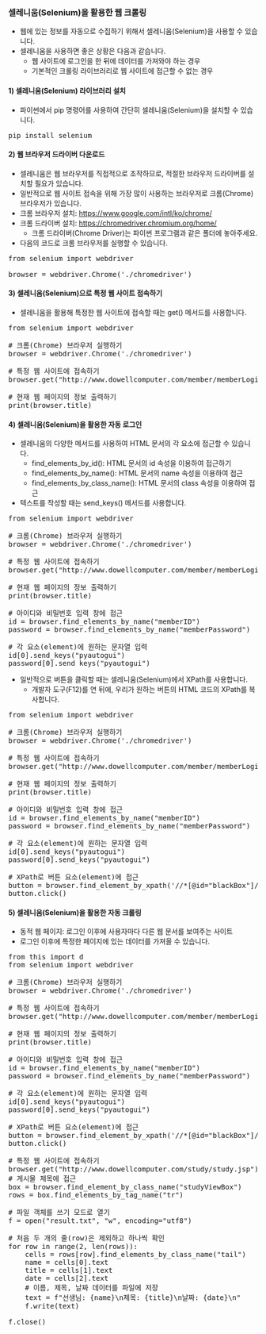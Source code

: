 ### 셀레니움(Selenium)을 활용한 웹 크롤링

* 웹에 있는 정보를 자동으로 수집하기 위해서 셀레니움(Selenium)을 사용할 수 있습니다. 
* 셀레니움을 사용하면 좋은 상황은 다음과 같습니다.
    * 웹 사이트에 로그인을 한 뒤에 데이터를 가져와야 하는 경우
    * 기본적인 크롤링 라이브러리로 웹 사이트에 접근할 수 없는 경우

#### 1) 셀레니움(Selenium) 라이브러리 설치

* 파이썬에서 pip 명령어를 사용하여 간단히 셀레니움(Selenium)을 설치할 수 있습니다.

<pre>
pip install selenium
</pre>

#### 2) 웹 브라우저 드라이버 다운로드

* 셀레니움은 웹 브라우저를 직접적으로 조작하므로, 적절한 브라우저 드라이버를 설치할 필요가 있습니다.
* 일반적으로 웹 사이트 접속을 위해 가장 많이 사용하는 브라우저로 크롬(Chrome) 브라우저가 있습니다.
* 크롬 브라우저 설치: https://www.google.com/intl/ko/chrome/
* 크롬 드라이버 설치: https://chromedriver.chromium.org/home/
    * 크롬 드라이버(Chrome Driver)는 파이썬 프로그램과 같은 폴더에 놓아주세요.
* 다음의 코드로 크롬 브라우저를 실행할 수 있습니다.

<pre>
from selenium import webdriver

browser = webdriver.Chrome('./chromedriver')
</pre>

#### 3) 셀레니움(Selenium)으로 특정 웹 사이트 접속하기

* 셀레니움을 활용해 특정한 웹 사이트에 접속할 때는 get() 메서드를 사용합니다.

<pre>
from selenium import webdriver

# 크롬(Chrome) 브라우저 실행하기
browser = webdriver.Chrome('./chromedriver')

# 특정 웹 사이트에 접속하기
browser.get("http://www.dowellcomputer.com/member/memberLoginForm.jsp")

# 현재 웹 페이지의 정보 출력하기
print(browser.title)
</pre>

#### 4) 셀레니움(Selenium)을 활용한 자동 로그인

* 셀레니움의 다양한 메서드를 사용하여 HTML 문서의 각 요소에 접근할 수 있습니다.
    * find_elements_by_id(): HTML 문서의 id 속성을 이용하여 접근하기
    * find_elements_by_name(): HTML 문서의 name 속성을 이용하여 접근
    * find_elements_by_class_name(): HTML 문서의 class 속성을 이용하여 접근
* 텍스트를 작성할 때는 send_keys() 메서드를 사용합니다.

<pre>
from selenium import webdriver

# 크롬(Chrome) 브라우저 실행하기
browser = webdriver.Chrome('./chromedriver')

# 특정 웹 사이트에 접속하기
browser.get("http://www.dowellcomputer.com/member/memberLoginForm.jsp")

# 현재 웹 페이지의 정보 출력하기
print(browser.title)

# 아이디와 비밀번호 입력 창에 접근
id = browser.find_elements_by_name("memberID")
password = browser.find_elements_by_name("memberPassword")

# 각 요소(element)에 원하는 문자열 입력
id[0].send_keys("pyautogui")
password[0].send_keys("pyautogui")
</pre>

* 일반적으로 버튼을 클릭할 때는 셀레니움(Selenium)에서 XPath를 사용합니다.
     * 개발자 도구(F12)를 연 뒤에, 우리가 원하는 버튼의 HTML 코드의 XPath를 복사합니다.

<pre>
from selenium import webdriver

# 크롬(Chrome) 브라우저 실행하기
browser = webdriver.Chrome('./chromedriver')

# 특정 웹 사이트에 접속하기
browser.get("http://www.dowellcomputer.com/member/memberLoginForm.jsp")

# 현재 웹 페이지의 정보 출력하기
print(browser.title)

# 아이디와 비밀번호 입력 창에 접근
id = browser.find_elements_by_name("memberID")
password = browser.find_elements_by_name("memberPassword")

# 각 요소(element)에 원하는 문자열 입력
id[0].send_keys("pyautogui")
password[0].send_keys("pyautogui")

# XPath로 버튼 요소(element)에 접근
button = browser.find_element_by_xpath('//*[@id="blackBox"]/input[1]')
button.click()
</pre>

#### 5) 셀레니움(Selenium)을 활용한 자동 크롤링

* 동적 웹 페이지: 로그인 이후에 사용자마다 다른 웹 문서를 보여주는 사이트
* 로그인 이후에 특정한 페이지에 있는 데이터를 가져올 수 있습니다.

<pre>
from this import d
from selenium import webdriver

# 크롬(Chrome) 브라우저 실행하기
browser = webdriver.Chrome('./chromedriver')

# 특정 웹 사이트에 접속하기
browser.get("http://www.dowellcomputer.com/member/memberLoginForm.jsp")

# 현재 웹 페이지의 정보 출력하기
print(browser.title)

# 아이디와 비밀번호 입력 창에 접근
id = browser.find_elements_by_name("memberID")
password = browser.find_elements_by_name("memberPassword")

# 각 요소(element)에 원하는 문자열 입력
id[0].send_keys("pyautogui")
password[0].send_keys("pyautogui")

# XPath로 버튼 요소(element)에 접근
button = browser.find_element_by_xpath('//*[@id="blackBox"]/input[1]')
button.click()

# 특정 웹 사이트에 접속하기
browser.get("http://www.dowellcomputer.com/study/study.jsp")
# 게시물 제목에 접근
box = browser.find_element_by_class_name("studyViewBox")
rows = box.find_elements_by_tag_name("tr")

# 파일 객체를 쓰기 모드로 열기
f = open("result.txt", "w", encoding="utf8")

# 처음 두 개의 줄(row)은 제외하고 하나씩 확인
for row in range(2, len(rows)):
    cells = rows[row].find_elements_by_class_name("tail")
    name = cells[0].text
    title = cells[1].text
    date = cells[2].text
    # 이름, 제목, 날짜 데이터를 파일에 저장
    text = f"선생님: {name}\n제목: {title}\n날짜: {date}\n"
    f.write(text)

f.close()
</pre>
